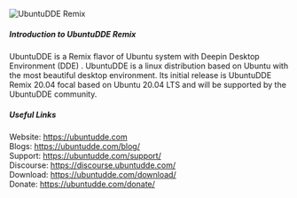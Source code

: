 ![UbuntuDDE Remix](https://ubuntudde.com/wp-content/uploads/2020/04/ubuntuDDE-Official-Logo-Horizontal-Transparent-1-237x97.png)
##### Introduction to UbuntuDDE Remix

UbuntuDDE is a Remix flavor of Ubuntu system with Deepin Desktop Environment (DDE) . UbuntuDDE is a linux distribution based on Ubuntu with the most beautiful desktop environment. Its initial release is UbuntuDDE Remix 20.04 focal based on Ubuntu 20.04 LTS and will be supported by the UbuntuDDE community.

##### Useful Links
Website: https://ubuntudde.com <br>
Blogs:  https://ubuntudde.com/blog/ <br>
Support: https://ubuntudde.com/support/ <br>
Discourse: https://discourse.ubuntudde.com/ <br>
Download: https://ubuntudde.com/download/ <br>
Donate: https://ubuntudde.com/donate/
